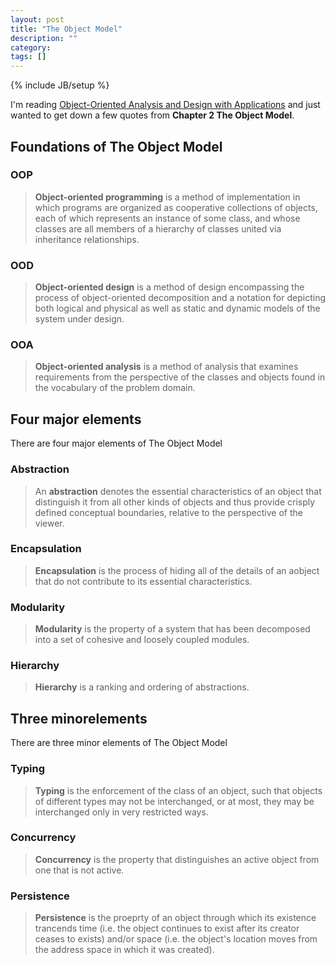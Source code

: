 ```yaml
---
layout: post
title: "The Object Model"
description: ""
category: 
tags: []
---
```

{% include JB/setup %}

I'm reading [Object-Oriented Analysis and Design with Applications](http://www.amazon.com/Object-Oriented-Analysis-Design-Applications-3rd/dp/020189551X)
and just wanted to get down a few quotes from **Chapter 2 The Object Model**.

## Foundations of The Object Model

### OOP

> **Object-oriented programming** is a method of implementation in which programs are
> organized as cooperative collections of objects, each of which represents an
> instance of some class, and whose classes are all members of a hierarchy of
> classes united via inheritance relationships.

### OOD

> **Object-oriented design** is a method of design encompassing the process of
> object-oriented decomposition and a notation for depicting both logical and
> physical as well as static and dynamic models of the system under design.

### OOA

> **Object-oriented analysis** is a method of analysis that examines requirements
> from the perspective of the classes and objects found in the vocabulary of the
> problem domain.

## Four major elements

There are four major elements of The Object Model

### Abstraction

> An **abstraction** denotes the essential characteristics of an object that
> distinguish it from all other kinds of objects and thus provide crisply defined
> conceptual boundaries, relative to the perspective of the viewer.

### Encapsulation

> **Encapsulation** is the process of hiding all of the details of an aobject that do
> not contribute to its essential characteristics.

### Modularity

> **Modularity** is the property of a system that has been decomposed into a set of
> cohesive and loosely coupled modules.

### Hierarchy

> **Hierarchy** is a ranking and ordering of abstractions.

## Three minorelements

There are three minor elements of The Object Model

### Typing

> **Typing** is the enforcement of the class of an object, such that objects of
> different types may not be interchanged, or at most, they may be interchanged
> only in very restricted ways.

### Concurrency

> **Concurrency** is the property that distinguishes an active object from one that
> is not active.

### Persistence

> **Persistence** is the proeprty of an object through which its existence trancends
> time (i.e. the object continues to exist after its creator ceases to exists)
> and/or space (i.e. the object's location moves from the address space in which
> it was created).
